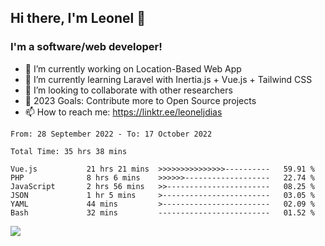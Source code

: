 ## Hi there, I'm Leonel 👋

### I'm a software/web developer!
- 🔭 I’m currently working on Location-Based Web App
- 🌱 I’m currently learning Laravel with Inertia.js + Vue.js + Tailwind CSS
- 👯 I’m looking to collaborate with other researchers
- 🥅 2023 Goals: Contribute more to Open Source projects
- 📫 How to reach me: https://linktr.ee/leoneljdias

<!--START_SECTION:waka-->

```text
From: 28 September 2022 - To: 17 October 2022

Total Time: 35 hrs 38 mins

Vue.js           21 hrs 21 mins  >>>>>>>>>>>>>>>----------   59.91 %
PHP              8 hrs 6 mins    >>>>>>-------------------   22.74 %
JavaScript       2 hrs 56 mins   >>-----------------------   08.25 %
JSON             1 hr 5 mins     >------------------------   03.05 %
YAML             44 mins         >------------------------   02.09 %
Bash             32 mins         -------------------------   01.52 %
```

<!--END_SECTION:waka-->

![](https://komarev.com/ghpvc/?username=leoneljdias&color=blue&style=flat-square)
